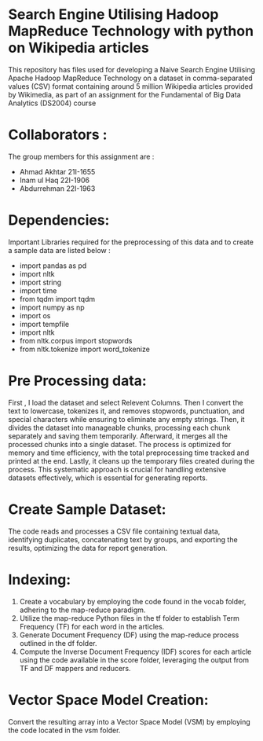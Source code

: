 # Search Engine Utilising Hadoop MapReduce Technology with python on Wikipedia articles
This repository has files used for developing a Naive Search Engine Utilising Apache Hadoop MapReduce Technology on a dataset in comma-separated values (CSV) format containing around 5 million Wikipedia articles provided by Wikimedia, as part of an assignment for the Fundamental of Big Data Analytics (DS2004) course

# Collaborators :
The group members for this assignment are :
- Ahmad Akhtar 21I-1655
- Inam ul Haq 22I-1906
- Abdurrehman 22I-1963

# Dependencies: 
Important Libraries required for the preprocessing of this data and to create a sample data are listed below :

- import pandas as pd
- import nltk
- import string
- import time
- from tqdm import tqdm
- import numpy as np
- import os
- import tempfile
- import nltk
- from nltk.corpus import stopwords
- from nltk.tokenize import word_tokenize


# Pre Processing data:
First , I load the dataset and select Relevent Columns. Then I convert the text to lowercase, tokenizes it, and removes stopwords, punctuation, and special characters while ensuring to eliminate any empty strings. Then, it divides the dataset into manageable chunks, processing each chunk separately and saving them temporarily. Afterward, it merges all the processed chunks into a single dataset. The process is optimized for memory and time efficiency, with the total preprocessing time tracked and printed at the end. Lastly, it cleans up the temporary files created during the process. 
This systematic approach is crucial for handling extensive datasets effectively, which is essential for generating reports. 

# Create Sample Dataset:
The code reads and processes a CSV file containing textual data, identifying duplicates, concatenating text by groups, and exporting the results, optimizing the data for report generation.

# Indexing:

1. Create a vocabulary by employing the code found in the vocab folder, adhering to the map-reduce paradigm.
2. Utilize the map-reduce Python files in the tf folder to establish Term Frequency (TF) for each word in the articles.
3. Generate Document Frequency (DF) using the map-reduce process outlined in the df folder.
4. Compute the Inverse Document Frequency (IDF) scores for each article using the code available in the score folder, leveraging the output from TF and DF mappers and reducers.

# Vector Space Model Creation:

Convert the resulting array into a Vector Space Model (VSM) by employing the code located in the vsm folder.
